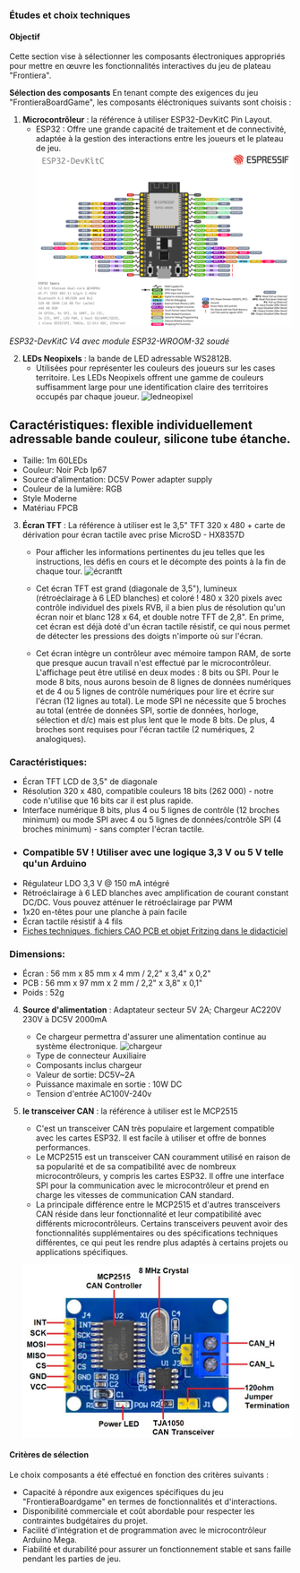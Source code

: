 
### Études et choix techniques

#### Objectif
Cette section vise à sélectionner les composants électroniques appropriés pour mettre en œuvre les fonctionnalités interactives du jeu de plateau "Frontiera".

**Sélection des composants** 
En tenant compte des exigences du jeu "FrontieraBoardGame", les composants éléctroniques suivants sont choisis :

1. **Microcontrôleur** : la référence à utiliser ESP32-DevKitC Pin Layout.
   - ESP32 : Offre une grande capacité de traitement et de connectivité, adaptée à la gestion des interactions entre les joueurs et le plateau de jeu.
   ![esp32](images/esp32-devkitC-v4-pinout.png)

*ESP32-DevKitC V4 avec module ESP32-WROOM-32 soudé*

2. **LEDs Neopixels** : la bande de LED adressable WS2812B.
   - Utilisées pour représenter les couleurs des joueurs sur les cases territoire. Les LEDs Neopixels offrent une gamme de couleurs suffisamment large pour une identification claire des territoires occupés par chaque joueur.
![ledneopixel](https://img.kwcdn.com/product/Fancyalgo/VirtualModelMatting/cb76939ffe359d39ef0c271e83f76e74.jpg?imageView2/2/w/800/q/70/format/webp)

## Caractéristiques: flexible individuellement adressable bande couleur, silicone tube étanche.
- Taille: 1m 60LEDs
- Couleur:	Noir Pcb Ip67
- Source d'alimentation:	DC5V Power adapter supply
- Couleur de la lumière:	RGB
- Style	Moderne
- Matériau	FPCB

3. **Écran TFT** : La référence à utiliser est le 3,5" TFT 320 x 480 + carte de dérivation pour écran tactile avec prise MicroSD - HX8357D
   - Pour afficher les informations pertinentes du jeu telles que les instructions, les défis en cours et le décompte des points à la fin de chaque tour.
   ![écrantft](https://cdn-shop.adafruit.com/970x728/2050-06.jpg)

   - Cet écran TFT est grand (diagonale de 3,5"), lumineux (rétroéclairage à 6 LED blanches) et coloré ! 480 x 320 pixels avec contrôle individuel des pixels RVB, il a bien plus de résolution qu'un écran noir et blanc 128 x 64, et double notre TFT de 2,8". En prime, cet écran est déjà doté d'un écran tactile résistif, ce qui nous permet de détecter les pressions des doigts n'importe où sur l'écran.
   - Cet écran intègre un contrôleur avec mémoire tampon RAM, de sorte que presque aucun travail n'est effectué par le microcontrôleur. L'affichage peut être utilisé en deux modes : 8 bits ou SPI. Pour le mode 8 bits, nous aurons besoin de 8 lignes de données numériques et de 4 ou 5 lignes de contrôle numériques pour lire et écrire sur l'écran (12 lignes au total). Le mode SPI ne nécessite que 5 broches au total (entrée de données SPI, sortie de données, horloge, sélection et d/c) mais est plus lent que le mode 8 bits. De plus, 4 broches sont requises pour l'écran tactile (2 numériques, 2 analogiques).

### Caractéristiques:

   - Écran TFT LCD de 3,5" de diagonale
   - Résolution 320 x 480, compatible couleurs 18 bits (262 000) - notre code n'utilise que 16 bits car il est plus rapide.
   - Interface numérique 8 bits, plus 4 ou 5 lignes de contrôle (12 broches minimum) ou mode SPI avec 4 ou 5 lignes de données/contrôle SPI (4 broches minimum) - sans compter l'écran tactile.
   - ### Compatible 5V ! Utiliser avec une logique 3,3 V ou 5 V telle qu'un Arduino
   - Régulateur LDO 3,3 V @ 150 mA intégré
   - Rétroéclairage à 6 LED blanches avec amplification de courant constant DC/DC. Vous pouvez atténuer le rétroéclairage par PWM
   - 1x20 en-têtes pour une planche à pain facile
   - Écran tactile résistif à 4 fils
   - [Fiches techniques, fichiers CAO PCB et objet Fritzing dans le didacticiel](https://learn.adafruit.com/adafruit-3-5-color-320x480-tft-touchscreen-breakout/downloads)

### Dimensions:

   - Écran : 56 mm x 85 mm x 4 mm / 2,2" x 3,4" x 0,2"
   - PCB : 56 mm x 97 mm x 2 mm / 2,2" x 3,8" x 0,1"
   - Poids : 52g

4. **Source d'alimentation** : Adaptateur secteur 5V 2A; Chargeur AC220V 230V à DC5V 2000mA
   - Ce chargeur permettra d'assurer une alimentation continue au système électronique.
![chargeur](https://m.media-amazon.com/images/I/51Yq0LE2GjL._AC_SX466_.jpg)
   - Type de connecteur	Auxiliaire
   - Composants inclus	chargeur
   - Valeur de sortie:	DC5V~2A
   - Puissance maximale en sortie : 10W DC
   - Tension d'entrée	 AC100V-240v
   
4. **le transceiver CAN** : la référence à utiliser est le MCP2515
   - C'est un transceiver CAN très populaire et largement compatible avec les cartes ESP32. Il est facile à utiliser et offre de bonnes performances.
   - Le MCP2515 est un transceiver CAN couramment utilisé en raison de sa popularité et de sa compatibilité avec de nombreux microcontrôleurs, y compris les cartes ESP32. Il offre une interface SPI pour la communication avec le microcontrôleur et prend en charge les vitesses de communication CAN standard.
   - La principale différence entre le MCP2515 et d'autres transceivers CAN réside dans leur fonctionnalité et leur compatibilité avec différents microcontrôleurs. Certains transceivers peuvent avoir des fonctionnalités supplémentaires ou des spécifications techniques différentes, ce qui peut les rendre plus adaptés à certains projets ou applications spécifiques.

   ![transceiver](images/MCP2515-Parts.jpg)


#### Critères de sélection
Le choix composants a été effectué en fonction des critères suivants :
- Capacité à répondre aux exigences spécifiques du jeu "FrontieraBoardgame" en termes de fonctionnalités et d'interactions.
- Disponibilité commerciale et coût abordable pour respecter les contraintes budgétaires du projet.
- Facilité d'intégration et de programmation avec le microcontrôleur Arduino Mega.
- Fiabilité et durabilité pour assurer un fonctionnement stable et sans faille pendant les parties de jeu.




